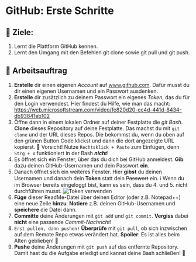 # GitHub: Erste Schritte

## :dart: Ziele:

1. Lernt die Plattform GitHub kennen.  
2. Lernt den Umgang mit den Befehlen git clone sowie git pull und git push.

## :pushpin: Arbeitsauftrag
1. **Erstelle** dir einen eigenen *Account* auf www.github.com. Dafür musst du dir einen eigenen Usernamen und ein Passwort ausdenken.
2. **Erstelle** dir zusätzlich zu deinem Passwort ein eigenes *Token*, das du für den Login verwendest. Hier findest du Hilfe, wie man das macht: https://web.microsoftstream.com/video/fe820d20-ec4d-441d-8434-db93841eb102
3. Öffne dann in einem lokalen Ordner auf deiner Festplatte die *git Bash*. **Clone** dieses Repository auf deine Festplatte. Das machst du mit `git clone` und der URL dieses Repos. Die bekommst du, wenn du oben auf den grünen Button Code klickst und dann die dort angezeigte URL kopierst.
   🚨 Vorsicht! Nutze `Rechtsklick + Paste` zum Einfügen, denn `Strg + V` funktioniert in der Bash __*nicht*__!
4. Es öffnet sich ein Fenster, über das du dich bei GitHub anmeldest. **Gib** dazu deinen GitHub-Usernamen und dein Passwort **ein**.
5. Danach öffnet sich ein weiteres Fenster. Hier **gibst** du deinen Usernamen und danach dein __**Token**__ statt dein ~~Passwort~~ ein.
ℹ️ Wenn du im Browser bereits eingeloggt bist, kann es sein, dass du 4. und 5. nicht durchführen musst.
![Token verwenden](https://github.com/LW-Lewin/GitHub-erste-Schritte/assets/118429221/09cf2c52-d969-47aa-91f3-8a99257840c7)
7. **Füge** dieser ReadMe-Datei über deinen Editor (oder z.B. Notepad++) eine neue Zeile **hinzu**. **Notiere** z.B. deinen GitHub-Usernamen und **speichere** die Datei dann.
8. **Committe** deine Änderungen mit `git add` und `git commit`. **Vergiss** dabei **nicht** eine passende *Commit-Nachricht*!
9. `Erst pullen, dann pushen!` **Überprüfe** mit `git pull`, ob sich inzwischen auf dem Remote Repo etwas verändert hat.
   __Spoiler__: Es ist alles beim Alten geblieben! 🙂
10. **Pushe** deine Änderungen mit `git push` auf das entfernte Repository. Damit hast du die Aufgabe erledigt und kannst deine Bash schließen! 🥳
